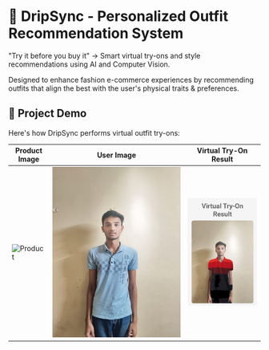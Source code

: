 
# 🧥 DripSync - Personalized Outfit Recommendation System

"Try it before you buy it" -> Smart virtual try-ons and style recommendations using AI and Computer Vision.

Designed to enhance fashion e-commerce experiences by recommending outfits that align the best with the user's physical traits & preferences.



## 📸 Project Demo

Here's how DripSync performs virtual outfit try-ons:

| Product Image | User Image | Virtual Try-On Result |
|---------------|------------|------------------------|
| ![Product](Images/product.png) | ![User](Images/swan.jpg) | ![Result](Images/tryon_result.jpg) |

